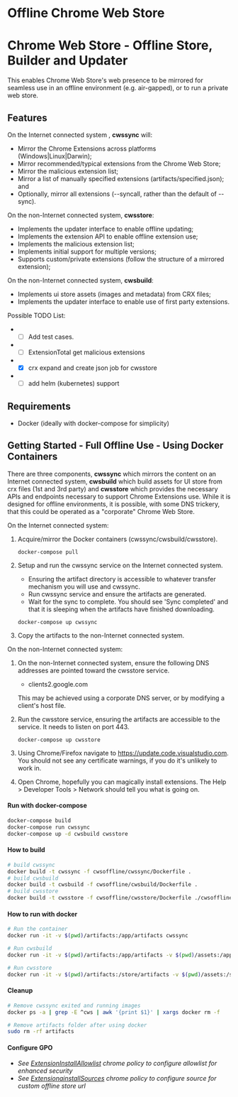 # Offline Chrome Web Store


# Chrome Web Store - Offline Store, Builder and Updater 


This enables Chrome Web Store's web presence to be mirrored for seamless use in an offline environment (e.g. air-gapped), or to run a private web store.

## Features

On the Internet connected system , **cwssync** will:
* Mirror the Chrome Extensions across platforms (Windows|Linux|Darwin);
* Mirror recommended/typical extensions from the Chrome Web Store;
* Mirror the malicious extension list; 
* Mirror a list of manually specified extensions (artifacts/specified.json); and
* Optionally, mirror all extensions (--syncall, rather than the default of --sync).

On the non-Internet connected system, **cwsstore**:
* Implements the updater interface to enable offline updating;
* Implements the extension API to enable offline extension use;
* Implements the malicious extension list; 
* Implements initial support for multiple versions;
* Supports custom/private extensions (follow the structure of a mirrored extension);

On the non-Internet connected system, **cwsbuild**:
* Implements ui store assets (images and metadata) from CRX files;
* Implements the updater interface to enable use of first party extensions.

Possible TODO List:
* - [ ] Add test cases.
* - [ ] ExtensionTotal get malicious extensions
* - [X] crx expand and create json job for cwsstore
* - [ ] add helm (kubernetes) support

## Requirements
* Docker (ideally with docker-compose for simplicity)

## Getting Started - Full Offline Use - Using Docker Containers

There are three components, **cwssync** which mirrors the content on an Internet connected system, **cwsbuild** which build assets for UI store from crx files (1st and 3rd party) and **cwsstore** which provides the necessary APIs and endpoints necessary to support Chrome Extensions use. While it is designed for offline environments, it is possible, with some DNS trickery, that this could be operated as a "corporate" Chrome Web Store.

On the Internet connected system:

1. Acquire/mirror the Docker containers (cwssync/cwsbuild/cwsstore). 

    `docker-compose pull`
    
2. Setup and run the cwssync service on the Internet connected system.
    * Ensuring the artifact directory is accessible to whatever transfer mechanism you will use and cwssync.
    * Run cwssync service and ensure the artifacts are generated.
    * Wait for the sync to complete. You should see 'Sync completed' and that it is sleeping when the artifacts have finished downloading.

    `docker-compose up cwssync`

3. Copy the artifacts to the non-Internet connected system.

On the non-Internet connected system:

1. On the non-Internet connected system, ensure the following DNS addresses are pointed toward the cwsstore service.
    * clients2.google.com        

    This may be achieved using a corporate DNS server, or by modifying a client's host file.

2. Run the cwsstore service, ensuring the artifacts are accessible to the service. It needs to listen on port 443.

    `docker-compose up cwsstore`

3. Using Chrome/Firefox navigate to https://update.code.visualstudio.com. You should not see any certificate warnings, if you do it's unlikely to work in.

4. Open Chrome, hopefully you can magically install extensions. The Help > Developer Tools > Network should tell you what is going on.

#### Run with docker-compose
``` bash
docker-compose build
docker-compose run cwssync
docker-compose up -d cwsbuild cwsstore
```

#### How to build
```bash
# build cwssync
docker build -t cwssync -f cwsoffline/cwssync/Dockerfile .
# build cwsbuild
docker build -t cwsbuild -f cwsoffline/cwsbuild/Dockerfile .
# build cwsstore
docker build -t cwsstore -f cwsoffline/cwsstore/Dockerfile ./cwsoffline/cwsstore/
```

#### How to run with docker
```bash
# Run the container
docker run -it -v $(pwd)/artifacts:/app/artifacts cwssync

# Run cwsbuild
docker run -it -v $(pwd)/artifacts:/app/artifacts -v $(pwd)/assets:/app/assets cwsbuild

# Run cwsstore
docker run -it -v $(pwd)/artifacts:/store/artifacts -v $(pwd)/assets:/store/assets -p 8005:8005 cwsstore
```

#### Cleanup
``` bash
# Remove cwssync exited and running images
docker ps -a | grep -E ^cws | awk '{print $1}' | xargs docker rm -f

# Remove artifacts folder after using docker
sudo rm -rf artifacts
```

#### Configure GPO
- *See [ExtensionInstallAllowlist](https://chromeenterprise.google/policies/?policy=ExtensionInstallAllowlist) chrome policy to configure allowlist for enhanced security*
- *See [ExtensionainstallSources](https://chromeenterprise.google/policies/#ExtensionInstallSources) chrome policy to configure source for custom offline store url*